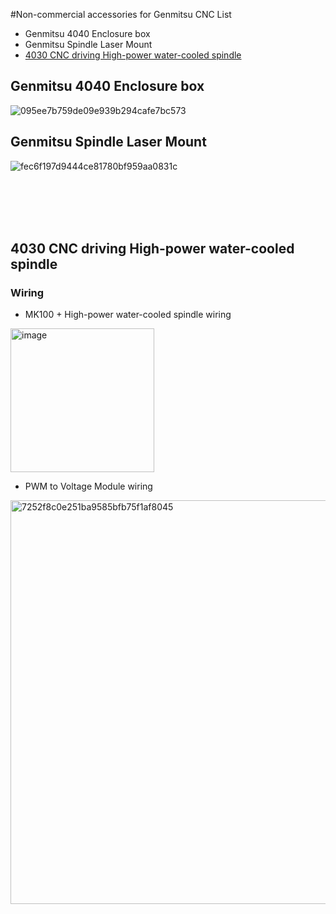 
#Non-commercial accessories for Genmitsu CNC List

- Genmitsu 4040 Enclosure box
- Genmitsu Spindle Laser Mount
- [4030 CNC driving High-power water-cooled spindle](https://github.com/GenmitsuOfficial/Genmitsu_CNC_Advanced_Accessories/wiki/4030-CNC-driving-High%E2%80%90power-water%E2%80%90cooled-spindle)




   

##  Genmitsu 4040 Enclosure box

![095ee7b759de09e939b294cafe7bc573](https://github.com/user-attachments/assets/55990078-8047-46f8-8a19-e20183d1df3f) 



##  Genmitsu Spindle Laser Mount


![fec6f197d9444ce81780bf959aa0831c](https://github.com/user-attachments/assets/bad65cd6-0dd6-42ad-8275-3ea87e04a8a8)

<br>

<br>
<br>

<br>


## 4030 CNC driving High-power water-cooled spindle


### Wiring 

- MK100 + High-power water-cooled spindle wiring
<img width="230" alt="image" src="https://github.com/user-attachments/assets/4cf2a101-244c-4bb0-901e-c51f2bc8c7de" />

- PWM to Voltage Module wiring  
<img width="646" alt="7252f8c0e251ba9585bfb75f1af8045" src="https://github.com/user-attachments/assets/ca9e82e7-db1e-4b08-9f61-963dde3a9736" />
